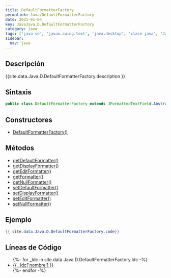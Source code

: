 ```yaml
---
title: DefaultFormatterFactory
permalink: Java/DefaultFormatterFactory
date: 2021-01-04
key: JavaJava.D.DefaultFormatterFactory
category: java
tags: ['java se', 'javax.swing.text', 'java.desktop', 'clase java', 'Java 1.4']
sidebar: 
  nav: java
---
```


## Descripción
{{site.data.Java.D.DefaultFormatterFactory.description }}

## Sintaxis
~~~java
public class DefaultFormatterFactory extends JFormattedTextField.AbstractFormatterFactory implements Serializable
~~~

## Constructores
* [DefaultFormatterFactory()](/Java/DefaultFormatterFactory/DefaultFormatterFactory/)

## Métodos
* [getDefaultFormatter()](/Java/DefaultFormatterFactory/getDefaultFormatter)
* [getDisplayFormatter()](/Java/DefaultFormatterFactory/getDisplayFormatter)
* [getEditFormatter()](/Java/DefaultFormatterFactory/getEditFormatter)
* [getFormatter()](/Java/DefaultFormatterFactory/getFormatter)
* [getNullFormatter()](/Java/DefaultFormatterFactory/getNullFormatter)
* [setDefaultFormatter()](/Java/DefaultFormatterFactory/setDefaultFormatter)
* [setDisplayFormatter()](/Java/DefaultFormatterFactory/setDisplayFormatter)
* [setEditFormatter()](/Java/DefaultFormatterFactory/setEditFormatter)
* [setNullFormatter()](/Java/DefaultFormatterFactory/setNullFormatter)

## Ejemplo
~~~java
{{ site.data.Java.D.DefaultFormatterFactory.code}}
~~~

## Líneas de Código
<ul>
{%- for _ldc in site.data.Java.D.DefaultFormatterFactory.ldc -%}
   <li>
       <a href="{{_ldc['url'] }}">{{ _ldc['nombre'] }}</a>
   </li>
{%- endfor -%}
</ul>
